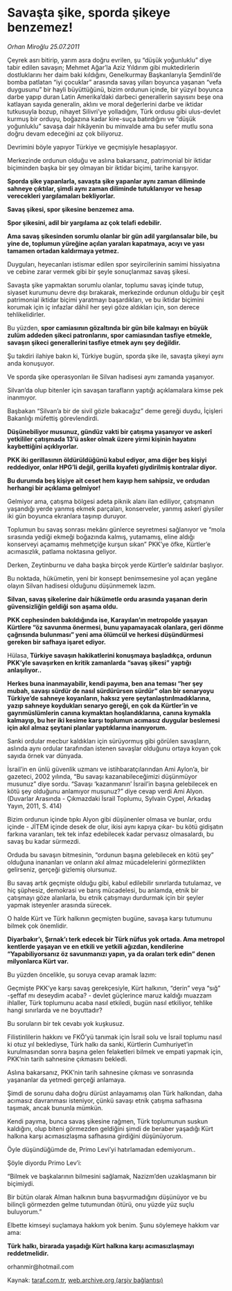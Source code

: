 # Savaşta şike, sporda şikeye benzemez!

*Orhan Miroğlu 25.07.2011*

<div class="yazi"><p>Çeyrek asrı bitirip, yarım asra doğru evrilen, şu “düşük yoğunluklu” diye tabir edilen savaşın; Mehmet Ağar’la Aziz Yıldırım gibi muktedirlerin dostluklarını her daim baki kıldığını, Genelkurmay Başkanlarıyla Şemdinli’de bomba patlatan “iyi çocuklar” arasında savaş yılları boyunca yaşanan “vefa duygusunu” bir hayli büyüttüğünü, bizim ordunun içinde, bir yüzyıl boyunca darbe yapıp duran Latin Amerika’daki darbeci generallerin sayısını beşe ona katlayan sayıda generalin, aklını ve moral değerlerini darbe ve iktidar tutkusuyla bozup, nihayet Silivri’ye yolladığını, Türk ordusu gibi ulus-devlet kurmuş bir orduyu, boğazına kadar kire-suça batırdığını ve “düşük yoğunluklu” savaşa dair hikâyenin bu minvalde ama bu sefer mutlu sona doğru devam edeceğini az çok biliyoruz.</p>
<p>Devrimini böyle yapıyor Türkiye ve geçmişiyle hesaplaşıyor.</p>
<p>Merkezinde ordunun olduğu ve aslına bakarsanız, patrimonial bir iktidar biçiminden başka bir şey olmayan bir iktidar biçimi, tarihe karışıyor.</p>
<p><strong>Sporda şike yapanlarla, savaşta şike yapanlar aynı zaman diliminde sahneye çıktılar, şimdi aynı zaman diliminde tutuklanıyor ve hesap verecekleri yargılamaları bekliyorlar.</strong></p>
<p><strong>Savaş şikesi, spor şikesine benzemez ama.</strong></p>
<p><strong>Spor şikesini, adil bir yargılama az çok telafi edebilir.</strong></p>
<p><strong>Ama savaş şikesinden sorumlu olanlar bir gün adil yargılansalar bile, bu yine de, toplumun yüreğine açılan yaraları kapatmaya, acıyı ve yası tamamen ortadan kaldırmaya yetmez.</strong></p>
<p>Duyguları, heyecanları istismar edilen spor seyircilerinin samimi hissiyatına ve cebine zarar vermek gibi bir şeyle sonuçlanmaz savaş şikesi.</p>
<p>Savaşta şike yapmaktan sorumlu olanlar, toplumu savaş içinde tutup, siyaset kurumunu devre dışı bırakarak, merkezinde ordunun olduğu bir çeşit patrimonial iktidar biçimi yaratmayı başardıkları, ve bu iktidar biçimini korumak için iç infazlar dâhil her şeyi göze aldıkları için, son derece tehlikelidirler.</p>
<p>Bu yüzden, <strong>spor camiasının gözaltında bir gün bile kalmayı en büyük zulüm addeden şikeci patronlarını, spor camiasından tasfiye etmekle, savaşın şikeci generallerini tasfiye etmek aynı şey değildir.</strong></p>
<p>Şu takdiri ilahiye bakın ki, Türkiye bugün, sporda şike ile, savaşta şikeyi aynı anda konuşuyor.</p>
<p>Ve sporda şike operasyonları ile Silvan hadisesi aynı zamanda yaşanıyor.</p>
<p>Silvan’da olup bitenler için savaşan tarafların yaptığı açıklamalara kimse pek inanmıyor.</p>
<p>Başbakan “Silvan’a bir de sivil gözle bakacağız” deme gereği duydu, İçişleri Bakanlığı müfettiş görevlendirdi.</p>
<p><strong>Düşünebiliyor musunuz, gündüz vakti bir çatışma yaşanıyor ve askerî yetkililer çatışmada 13’ü asker olmak üzere yirmi kişinin hayatını kaybettiğini açıklıyorlar.</strong></p>
<p><strong>PKK iki gerillasının öldürüldüğünü kabul ediyor, ama diğer beş kişiyi reddediyor, onlar HPG’li değil, gerilla kıyafeti giydirilmiş kontralar diyor.</strong></p>
<p><strong>Bu durumda beş kişiye ait ceset hem kayıp hem sahipsiz, ve ordudan herhangi bir açıklama gelmiyor!</strong></p>
<p>Gelmiyor ama, çatışma bölgesi adeta piknik alanı ilan ediliyor, çatışmanın yaşandığı yerde yanmış ekmek parçaları, konserveler, yanmış askerî giysiler iki gün boyunca ekranlara taşınıp duruyor.</p>
<p>Toplumun bu savaş sonrası mekânı günlerce seyretmesi sağlanıyor ve “mola sırasında yediği ekmeği boğazında kalmış, yutamamış, eline aldığı konserveyi açamamış mehmetçiğe kurşun sıkan” PKK’ye öfke, Kürtler’e acımasızlık, patlama noktasına geliyor.</p>
<p>Derken, Zeytinburnu ve daha başka birçok yerde Kürtler’e saldırılar başlıyor.</p>
<p>Bu noktada, hükümetin, yeni bir konsept benimsemesine yol açan yegâne olayın Silvan hadisesi olduğunu düşünmemek lazım.</p>
<p><strong>Silvan, savaş şikelerine dair hükümetle ordu arasında yaşanan derin güvensizliğin geldiği son aşama oldu.</strong></p>
<p><strong>PKK cephesinden bakıldığında ise, Karayılan’ın metropolde yaşayan Kürtlere “öz savunma önermesi, bunu yapamayacak olanlara, geri dönme çağrısında bulunması” yeni ama ölümcül ve herkesi düşündürmesi gereken bir safhaya işaret ediyor.</strong></p>
<p>Hülasa,<strong> Türkiye savaşın hakikatlerini konuşmaya başladıkça, ordunun PKK’yle savaşırken en kritik zamanlarda “savaş şikesi” yaptığı anlaşılıyor..</strong></p>
<p><strong>Herkes buna inanmayabilir, kendi payıma, ben ana teması “her şey mubah, savaşı sürdür de nasıl sürdürürsen sürdür” olan bir senaryoyu Türkiye’de sahneye koyanların, haksız yere şeytanlaştırılmadıklarına, yazıp sahneye koydukları senaryo gereği, en çok da Kürtler’in ve gayrımüslümlerin canına kıymaktan hoşlandıklarına, canına kıymakla kalmayıp, bu her iki kesime karşı toplumun acımasız duygular beslemesi için akıl almaz şeytani planlar yaptıklarına inanıyorum.</strong></p>
<p>Sanki ordular mecbur kaldıkları için sürüyormuş gibi görülen savaşların, aslında aynı ordular tarafından istenen savaşlar olduğunu ortaya koyan çok sayıda örnek var dünyada.</p>
<p>İsrail’in en ünlü güvenlik uzmanı ve istihbaratçılarından Ami Aylon’a, bir gazeteci, 2002 yılında, “Bu savaşı kazanabileceğimizi düşünmüyor musunuz” diye sordu. “Savaşı ‘kazanmanın’ İsrail’in başına gelebilecek en kötü şey olduğunu anlamıyor musunuz?” diye cevap verdi Ami Alyon. (Duvarlar Arasında - Çıkmazdaki İsrail Toplumu, Sylvain Cypel, Arkadaş Yayın, 2011, S. 414)</p>
<p>Bizim ordunun içinde tıpkı Alyon gibi düşünenler olmasa ve bunlar, ordu içinde - JİTEM içinde desek de olur, ikisi aynı kapıya çıkar- bu kötü gidişatın farkına varanları, tek tek infaz edebilecek kadar pervasız olmasalardı, bu savaş bu kadar sürmezdi.</p>
<p>Orduda bu savaşın bitmesinin, “ordunun başına gelebilecek en kötü şey” olduğuna inananları ve onların akıl almaz mücadelelerini görmezlikten gelirseniz, gerçeği gizlemiş olursunuz.</p>
<p>Bu savaş artık geçmişte olduğu gibi, kabul edilebilir sınırlarda tutulamaz, ve hiç şüphesiz, demokrasi ve barış mücadelesi, bu anlamda, etnik bir çatışmayı göze alanlarla, bu etnik çatışmayı durdurmak için bir şeyler yapmak isteyenler arasında sürecek.</p>
<p>O halde Kürt ve Türk halkının geçmişten bugüne, savaşa karşı tutumunu bilmek çok önemlidir.</p>
<p><strong>Diyarbakır’ı, Şırnak’ı terk edecek bir Türk nüfus yok ortada. Ama metropol kentlerde yaşayan ve en etkili ve yetkili ağızdan, kendilerine “Yapabiliyorsanız öz savunmanızı yapın, ya da oraları terk edin” denen milyonlarca Kürt var.</strong></p>
<p>Bu yüzden öncelikle, şu soruya cevap aramak lazım:</p>
<p>Geçmişte PKK’ye karşı savaş gerekçesiyle, Kürt halkının, “derin” veya “sığ” -şeffaf mı deseydim acaba? - devlet güçlerince maruz kaldığı muazzam ihlaller, Türk toplumunu acaba nasıl etkiledi, bugün nasıl etkiliyor, tehlike hangi sınırlarda ve ne boyuttadır?</p>
<p>Bu soruların bir tek cevabı yok kuşkusuz.</p>
<p>Filistinlilerin hakkını ve FKÖ’yü tanımak için İsrail solu ve İsrail toplumu nasıl ki otuz yıl beklediyse, Türk halkı da sanki, Kürtlerin Cumhuriyet’in kurulmasından sonra başına gelen felaketleri bilmek ve empati yapmak için, PKK’nin tarih sahnesine çıkmasını bekledi.</p>
<p>Aslına bakarsanız, PKK’nin tarih sahnesine çıkması ve sonrasında yaşananlar da yetmedi gerçeği anlamaya.</p>
<p>Şimdi de sorunu daha doğru dürüst anlayamamış olan Türk halkından, daha acımasız davranması isteniyor, çünkü savaşı etnik çatışma safhasına taşımak, ancak bununla mümkün.</p>
<p>Kendi payıma, bunca savaş şikesine rağmen, Türk toplumunun suskun kaldığını, olup biteni görmezden geldiğini şimdi de beraber yaşadığı Kürt halkına karşı acımasızlaşma safhasına girdiğini düşünüyorum.</p>
<p>Öyle düşündüğümde de, Primo Levi’yi hatırlamadan edemiyorum..</p>
<p>Şöyle diyordu Primo Lev’i:</p>
<p>“Bilmek ve başkalarının bilmesini sağlamak, Nazizm’den uzaklaşmanın bir biçimiydi.</p>
<p>Bir bütün olarak Alman halkının buna başvurmadığını düşünüyor ve bu bilinçli görmezden gelme tutumundan ötürü, onu yüzde yüz suçlu buluyorum.”</p>
<p>Elbette kimseyi suçlamaya hakkım yok benim. Şunu söylemeye hakkım var ama:</p>
<p><strong>Türk halkı, birarada yaşadığı Kürt halkına karşı acımasızlaşmayı reddetmelidir.</strong></p>
<p>orhanmir@hotmail.com</p>
</div>

Kaynak: [taraf.com.tr](http://www.taraf.com.tr/orhan-miroglu/makale-savasta-sike-sporda-sikeye-benzemez.htm), [web.archive.org (arşiv bağlantısı)](http://web.archive.org/web/20130720184515/http://www.taraf.com.tr/orhan-miroglu/makale-savasta-sike-sporda-sikeye-benzemez.htm)
